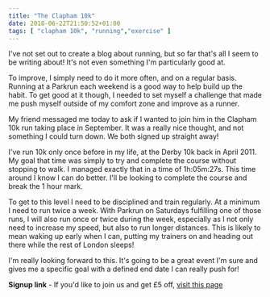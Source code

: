 ```yaml
---
title: "The Clapham 10k"
date: 2018-06-22T21:50:52+01:00
tags: [ "clapham 10k", "running","exercise" ]
---
```


I've not set out to create a blog about running, but so far that's all I seem to be writing about! It's not even something I'm particularly good at.

To improve, I simply need to do it more often, and on a regular basis. Running at a Parkrun each weekend is a good way to help build up the habit. To get good at it though, I needed to set myself a challenge that made me push myself outside of my comfort zone and improve as a runner.<!--more-->

My friend messaged me today to ask if I wanted to join him in the Clapham 10k run taking place in September. It was a really nice thought, and not something I could turn down. We both signed up straight away!

I've run 10k only once before in my life, at the Derby 10k back in April 2011. My goal that time was simply to try and complete the course without stopping to walk. I managed exactly that in a time of 1h:05m:27s. This time around I know I can do better. I'll be looking to complete the course and break the 1 hour mark.

To get to this level I need to be disciplined and train regularly. At a minimum I need to run twice a week. With Parkrun on Saturdays fulfilling one of those runs, I will also run once or twice during the week, especially as I not only need to increase my speed, but also to run longer distances. This is likely to mean waking up early when I can, putting my trainers on and heading out there while the rest of London sleeps!

I'm really looking forward to this. It's going to be a great event I'm sure and gives me a specific goal with a defined end date I can really push for!

**Signup link** - If you'd like to join us and get £5 off, [visit this page](https://endurancecui.active.com/event-reg/select-race?e=53718152&rc=X-1VD2DKKT&rf=dedcdef2054b4965aafa79a6b7de485b "Clapham 10k signup page")